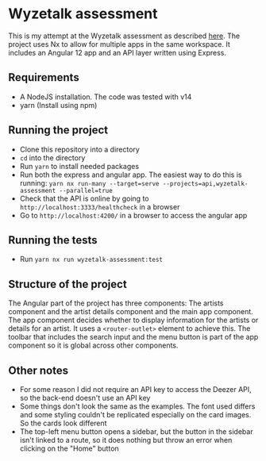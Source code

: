 # Wyzetalk assessment

This is my attempt at the Wyzetalk assessment as described [here](https://github.com/Wyzetalk/full-stack-assessment). The project uses Nx to
allow for multiple apps in the same workspace. It includes an Angular 12 app and an API layer written using Express.

## Requirements

- A NodeJS installation. The code was tested with v14
- yarn (Install using npm)

## Running the project

- Clone this repository into a directory
- `cd` into the directory
- Run `yarn` to install needed packages
- Run both the express and angular app. The easiest way to do this is running: `yarn nx run-many --target=serve --projects=api,wyzetalk-assessment --parallel=true`
- Check that the API is online by going to `http://localhost:3333/healthcheck` in a browser
- Go to `http://localhost:4200/` in a browser to access the angular app

## Running the tests

- Run `yarn nx run wyzetalk-assessment:test`

## Structure of the project

The Angular part of the project has three components: The artists component and the artist details component and the main app component. The app component decides whether
to display information for the artists or details for an artist. It uses a `<router-outlet>` element to achieve this. The toolbar that includes the search input and the menu
button is part of the app component so it is global across other components.

## Other notes

- For some reason I did not require an API key to access the Deezer API, so the back-end doesn't use an API key
- Some things don't look the same as the examples. The font used differs and some styling couldn't be replicated especially on the card images. So the cards look different
- The top-left menu button opens a sidebar, but the button in the sidebar isn't linked to a route, so it does nothing but throw an error when clicking on the "Home" button
